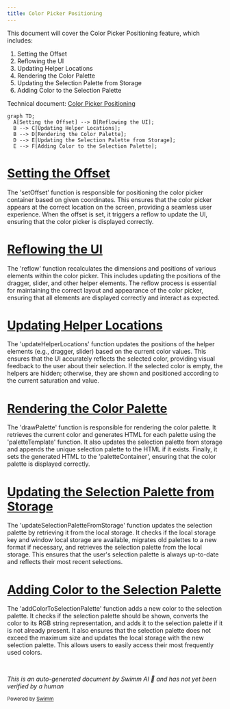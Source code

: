 ```yaml
---
title: Color Picker Positioning
---
```

This document will cover the Color Picker Positioning feature, which includes:

1. Setting the Offset
2. Reflowing the UI
3. Updating Helper Locations
4. Rendering the Color Palette
5. Updating the Selection Palette from Storage
6. Adding Color to the Selection Palette

Technical document: <SwmLink doc-title="Color Picker Positioning">[Color Picker Positioning](/.swm/color-picker-positioning.26rjqj43.sw.md)</SwmLink>

```mermaid
graph TD;
  A[Setting the Offset] --> B[Reflowing the UI];
  B --> C[Updating Helper Locations];
  B --> D[Rendering the Color Palette];
  D --> E[Updating the Selection Palette from Storage];
  E --> F[Adding Color to the Selection Palette];
```

# [Setting the Offset](https://app.swimm.io/repos/Z2l0aHViJTNBJTNBQnJvYWRsZWFmQ29tbWVyY2UtZGVtby1uZXclM0ElM0FTd2ltbS1EZW1v/docs/26rjqj43#setoffset)

The 'setOffset' function is responsible for positioning the color picker container based on given coordinates. This ensures that the color picker appears at the correct location on the screen, providing a seamless user experience. When the offset is set, it triggers a reflow to update the UI, ensuring that the color picker is displayed correctly.

# [Reflowing the UI](https://app.swimm.io/repos/Z2l0aHViJTNBJTNBQnJvYWRsZWFmQ29tbWVyY2UtZGVtby1uZXclM0ElM0FTd2ltbS1EZW1v/docs/26rjqj43#reflow)

The 'reflow' function recalculates the dimensions and positions of various elements within the color picker. This includes updating the positions of the dragger, slider, and other helper elements. The reflow process is essential for maintaining the correct layout and appearance of the color picker, ensuring that all elements are displayed correctly and interact as expected.

# [Updating Helper Locations](https://app.swimm.io/repos/Z2l0aHViJTNBJTNBQnJvYWRsZWFmQ29tbWVyY2UtZGVtby1uZXclM0ElM0FTd2ltbS1EZW1v/docs/26rjqj43#updatehelperlocations)

The 'updateHelperLocations' function updates the positions of the helper elements (e.g., dragger, slider) based on the current color values. This ensures that the UI accurately reflects the selected color, providing visual feedback to the user about their selection. If the selected color is empty, the helpers are hidden; otherwise, they are shown and positioned according to the current saturation and value.

# [Rendering the Color Palette](https://app.swimm.io/repos/Z2l0aHViJTNBJTNBQnJvYWRsZWFmQ29tbWVyY2UtZGVtby1uZXclM0ElM0FTd2ltbS1EZW1v/docs/26rjqj43#drawpalette)

The 'drawPalette' function is responsible for rendering the color palette. It retrieves the current color and generates HTML for each palette using the 'paletteTemplate' function. It also updates the selection palette from storage and appends the unique selection palette to the HTML if it exists. Finally, it sets the generated HTML to the 'paletteContainer', ensuring that the color palette is displayed correctly.

# [Updating the Selection Palette from Storage](https://app.swimm.io/repos/Z2l0aHViJTNBJTNBQnJvYWRsZWFmQ29tbWVyY2UtZGVtby1uZXclM0ElM0FTd2ltbS1EZW1v/docs/26rjqj43#updateselectionpalettefromstorage)

The 'updateSelectionPaletteFromStorage' function updates the selection palette by retrieving it from the local storage. It checks if the local storage key and window local storage are available, migrates old palettes to a new format if necessary, and retrieves the selection palette from the local storage. This ensures that the user's selection palette is always up-to-date and reflects their most recent selections.

# [Adding Color to the Selection Palette](https://app.swimm.io/repos/Z2l0aHViJTNBJTNBQnJvYWRsZWFmQ29tbWVyY2UtZGVtby1uZXclM0ElM0FTd2ltbS1EZW1v/docs/26rjqj43#addcolortoselectionpalette)

The 'addColorToSelectionPalette' function adds a new color to the selection palette. It checks if the selection palette should be shown, converts the color to its RGB string representation, and adds it to the selection palette if it is not already present. It also ensures that the selection palette does not exceed the maximum size and updates the local storage with the new selection palette. This allows users to easily access their most frequently used colors.

&nbsp;

*This is an auto-generated document by Swimm AI 🌊 and has not yet been verified by a human*

<SwmMeta version="3.0.0" repo-id="Z2l0aHViJTNBJTNBQnJvYWRsZWFmQ29tbWVyY2UtZGVtby1uZXclM0ElM0FTd2ltbS1EZW1v" repo-name="BroadleafCommerce-demo-new" doc-type="product-flows"><sup>Powered by [Swimm](/)</sup></SwmMeta>
